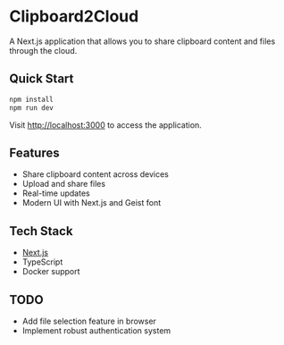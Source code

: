 # Clipboard2Cloud

A Next.js application that allows you to share clipboard content and files through the cloud.

## Quick Start

```bash
npm install
npm run dev
```

Visit [http://localhost:3000](http://localhost:3000) to access the application.

## Features

- Share clipboard content across devices
- Upload and share files
- Real-time updates
- Modern UI with Next.js and Geist font

## Tech Stack

- [Next.js](https://nextjs.org)
- TypeScript
- Docker support

## TODO

- Add file selection feature in browser
- Implement robust authentication system

